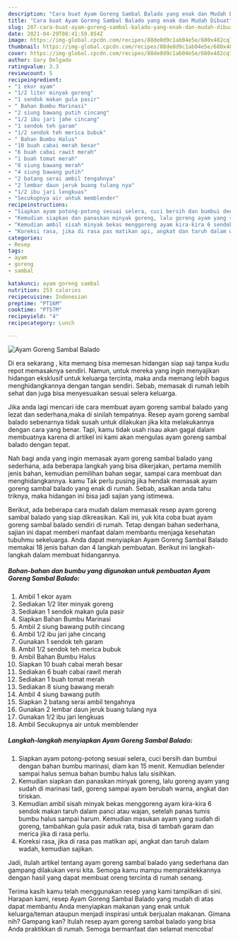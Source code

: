 ```yaml
---
description: "Cara buat Ayam Goreng Sambal Balado yang enak dan Mudah Dibuat"
title: "Cara buat Ayam Goreng Sambal Balado yang enak dan Mudah Dibuat"
slug: 287-cara-buat-ayam-goreng-sambal-balado-yang-enak-dan-mudah-dibuat
date: 2021-04-29T08:41:59.854Z
image: https://img-global.cpcdn.com/recipes/88de0d9c1ab04e5e/680x482cq70/ayam-goreng-sambal-balado-foto-resep-utama.jpg
thumbnail: https://img-global.cpcdn.com/recipes/88de0d9c1ab04e5e/680x482cq70/ayam-goreng-sambal-balado-foto-resep-utama.jpg
cover: https://img-global.cpcdn.com/recipes/88de0d9c1ab04e5e/680x482cq70/ayam-goreng-sambal-balado-foto-resep-utama.jpg
author: Gary Delgado
ratingvalue: 3.3
reviewcount: 5
recipeingredient:
- "1 ekor ayam"
- "1/2 liter minyak goreng"
- "1 sendok makan gula pasir"
- " Bahan Bumbu Marinasi"
- "2 siung bawang putih cincang"
- "1/2 ibu jari jahe cincang"
- "1 sendok teh garam"
- "1/2 sendok teh merica bubuk"
- " Bahan Bumbu Halus"
- "10 buah cabai merah besar"
- "6 buah cabai rawit merah"
- "1 buah tomat merah"
- "8 siung bawang merah"
- "4 siung bawang putih"
- "2 batang serai ambil tengahnya"
- "2 lembar daun jeruk buang tulang nya"
- "1/2 ibu jari lengkuas"
- "Secukupnya air untuk memblender"
recipeinstructions:
- "Siapkan ayam potong-potong sesuai selera, cuci bersih dan bumbui dengan bahan bumbu marinasi, diam kan 15 menit. Kemudian belender sampai halus semua bahan bumbu halus lalu sisihkan."
- "Kemudian siapkan dan panaskan minyak goreng, lalu goreng ayam yang sudah di marinasi tadi, goreng sampai ayam berubah warna, angkat dan tiriskan."
- "Kemudian ambil sisah minyak bekas menggoreng ayam kira-kira 6 sendok makan taruh dalam panci atau wajan, setelah panas tumis bumbu halus sampai harum. Kemudian masukan ayam yang sudah di goreng, tambahkan gula pasir aduk rata, bisa di tambah garam dan merica jika di rasa perlu."
- "Koreksi rasa, jika di rasa pas matikan api, angkat dan taruh dalam wadah, kemudian sajikan."
categories:
- Resep
tags:
- ayam
- goreng
- sambal

katakunci: ayam goreng sambal 
nutrition: 253 calories
recipecuisine: Indonesian
preptime: "PT16M"
cooktime: "PT57M"
recipeyield: "4"
recipecategory: Lunch

---
```



![Ayam Goreng Sambal Balado](https://img-global.cpcdn.com/recipes/88de0d9c1ab04e5e/680x482cq70/ayam-goreng-sambal-balado-foto-resep-utama.jpg)

Di era  sekarang , kita memang bisa memesan hidangan siap saji tanpa kudu repot memasaknya sendiri. Namun, untuk mereka yang ingin menyajikan hidangan eksklusif untuk keluarga tercinta, maka anda memang lebih bagus menghidangkannya dengan tangan sendiri. Sebab, memasak di rumah lebih sehat dan juga bisa menyesuaikan sesuai selera keluarga.

Jika anda lagi mencari ide cara membuat ayam goreng sambal balado yang lezat dan sederhana,maka di sinilah tempatnya. Resep ayam goreng sambal balado  sebenarnya tidak susah untuk dilakukan jika kita melakukannya dengan cara yang benar. Tapi, kamu tidak usah risau akan gagal dalam membuatnya 
karena di artikel ini kami akan mengulas ayam goreng sambal balado dengan tepat.  



Nah bagi anda yang ingin memasak ayam goreng sambal balado yang sederhana, ada beberapa langkah yang bisa dikerjakan, pertama memilih jenis bahan, kemudian pemilihan bahan segar, sampai cara membuat dan menghidangkannya. kamu Tak perlu pusing jika hendak memasak ayam goreng sambal balado yang enak di rumah. Sebab, asalkan anda  tahu triknya, maka hidangan ini bisa jadi sajian yang istimewa.

Berikut, ada beberapa cara mudah dalam memasak resep ayam goreng sambal balado yang siap dikreasikan. Kali ini, yuk kita coba buat ayam goreng sambal balado sendiri di rumah. Tetap dengan bahan sederhana, sajian ini dapat memberi manfaat dalam membantu menjaga kesehatan tubuhmu sekeluarga. Anda dapat menyiapkan Ayam Goreng Sambal Balado memakai 18 jenis bahan dan 4 langkah pembuatan. Berikut ini langkah-langkah dalam membuat hidangannya.

<!--inarticleads1-->

##### Bahan-bahan dan bumbu yang digunakan untuk pembuatan Ayam Goreng Sambal Balado:

1. Ambil 1 ekor ayam
1. Sediakan 1/2 liter minyak goreng
1. Sediakan 1 sendok makan gula pasir
1. Siapkan  Bahan Bumbu Marinasi
1. Ambil 2 siung bawang putih cincang
1. Ambil 1/2 ibu jari jahe cincang
1. Gunakan 1 sendok teh garam
1. Ambil 1/2 sendok teh merica bubuk
1. Ambil  Bahan Bumbu Halus
1. Siapkan 10 buah cabai merah besar
1. Sediakan 6 buah cabai rawit merah
1. Sediakan 1 buah tomat merah
1. Sediakan 8 siung bawang merah
1. Ambil 4 siung bawang putih
1. Siapkan 2 batang serai ambil tengahnya
1. Gunakan 2 lembar daun jeruk buang tulang nya
1. Gunakan 1/2 ibu jari lengkuas
1. Ambil Secukupnya air untuk memblender




<!--inarticleads2-->

##### Langkah-langkah menyiapkan Ayam Goreng Sambal Balado:

1. Siapkan ayam potong-potong sesuai selera, cuci bersih dan bumbui dengan bahan bumbu marinasi, diam kan 15 menit. Kemudian belender sampai halus semua bahan bumbu halus lalu sisihkan.
1. Kemudian siapkan dan panaskan minyak goreng, lalu goreng ayam yang sudah di marinasi tadi, goreng sampai ayam berubah warna, angkat dan tiriskan.
1. Kemudian ambil sisah minyak bekas menggoreng ayam kira-kira 6 sendok makan taruh dalam panci atau wajan, setelah panas tumis bumbu halus sampai harum. Kemudian masukan ayam yang sudah di goreng, tambahkan gula pasir aduk rata, bisa di tambah garam dan merica jika di rasa perlu.
1. Koreksi rasa, jika di rasa pas matikan api, angkat dan taruh dalam wadah, kemudian sajikan.




Jadi, itulah artikel tentang  ayam goreng sambal balado  yang sederhana dan gampang dilakukan versi kita. Semoga kamu mampu mempraktekkannya dengan hasil yang dapat membuat oreng tercinta di rumah senang. 

Terima kasih kamu telah menggunakan resep yang kami tampilkan di sini. Harapan kami, resep  Ayam Goreng Sambal Balado yang mudah di atas dapat membantu Anda menyiapkan makanan yang enak untuk keluarga/teman ataupun menjadi inspirasi untuk berjualan makanan. Gimana nih? Gampang kan? Itulah resep ayam goreng sambal balado yang bisa Anda praktikkan di rumah. Semoga bermanfaat dan selamat mencoba!

